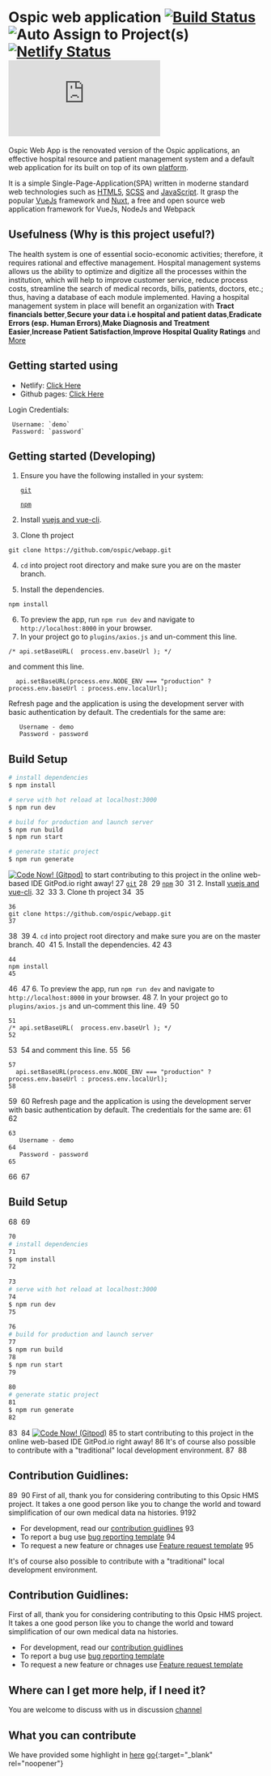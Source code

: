 # Ospic web application [![Build Status](https://travis-ci.com/ospic/webapp.svg?branch=master)](https://travis-ci.com/ospic/webapp) ![Auto Assign to Project(s)](<https://github.com/ospic/webapp/workflows/Auto%20Assign%20to%20Project(s)/badge.svg>)[![Netlify Status](https://api.netlify.com/api/v1/badges/0c2790ca-2220-4b39-90c5-791c769e744b/deploy-status)](https://app.netlify.com/sites/ospic/deploys) [![Download ospic](https://sourceforge.net/sflogo.php?type=11&group_id=3283394)](https://sourceforge.net/p/ospic/)

Ospic Web App is the renovated version of the Ospic applications, an effective hospital resource and patient management system and a default web application for its built on top of its own [platform](https://github.com/ospic/platform).

It is a simple Single-Page-Application(SPA) written in moderne standard web technologies such as [HTML5](http://whatwg.org/html), [SCSS](http://sass-lang.com) and [JavaScript](https://developer.mozilla.org/en-US/docs/Web/JavaScript). It grasp the popular [VueJs](https://vuejs.org/) framework and [Nuxt](https://nuxtjs.org/), a free and open source web application framework for VueJs, NodeJs and Webpack

## Usefulness (Why is this project useful?)

The health system is one of essential socio-economic activities; therefore, it requires rational and effective management. Hospital management systems allows us the ability to optimize and digitize all the processes within the institution, which will help to improve customer service, reduce process costs, streamline the search of medical records, bills, patients, doctors, etc.; thus, having a database of each module implemented. Having a hospital management system in place will benefit an organization with **Tract financials better**,**Secure your data i.e hospital and patient datas**,**Eradicate Errors (esp. Human Errors)**,**Make Diagnosis and Treatment Easier**,**Increase Patient Satisfaction**,**Improve Hospital Quality Ratings** and [More](https://electronichealthreporter.com/importance-of-the-hospital-management-system/)

## Getting started using

- Netlify: [Click Here](https://ospic.netlify.app/)
- Github pages: [Click Here](https://ospic.github.io/webapp/)

Login Credentials:

```
 Username: `demo`
 Password: `password`
```

## Getting started (Developing)

1. Ensure you have the following installed in your system:

   [`git`](https://git-scm.com/downloads)

   [`npm`](https://nodejs.org/en/download/)

2. Install [vuejs and vue-cli](https://vuejs.org/v2/guide/installation.html).

3. Clone th project

```
git clone https://github.com/ospic/webapp.git
```

4. `cd` into project root directory and make sure you are on the master branch.

5. Install the dependencies.

```
npm install
```

6. To preview the app, run `npm run dev` and navigate to `http://localhost:8000` in your browser.
7. In your project go to `plugins/axios.js` and un-comment this line.

```
/* api.setBaseURL(  process.env.baseUrl ); */
```

and comment this line.

```
  api.setBaseURL(process.env.NODE_ENV === "production" ? process.env.baseUrl : process.env.localUrl);
```

Refresh page and the application is using the development server with basic authentication by default. The credentials for the same are:

```
   Username - demo
   Password - password
```

## Build Setup

```bash
# install dependencies
$ npm install

# serve with hot reload at localhost:3000
$ npm run dev

# build for production and launch server
$ npm run build
$ npm run start

# generate static project
$ npm run generate
```

[![Code Now! (Gitpod)](https://gitpod.io/button/open-in-gitpod.svg)](https://gitpod.io/#https://github.com/ospic/webapp)
to start contributing to this project in the online web-based IDE GitPod.io right away!
27
   [`git`](https://git-scm.com/downloads)
28
​
29
   [`npm`](https://nodejs.org/en/download/)
30
​
31
2. Install [vuejs and vue-cli](https://vuejs.org/v2/guide/installation.html).
32
​
33
3. Clone th project
34
​
35
```
36
git clone https://github.com/ospic/webapp.git
37
```
38
​
39
4. `cd` into project root directory and make sure you are on the master branch.
40
​
41
5. Install the dependencies.
42
​
43
```
44
npm install
45
```
46
​
47
6. To preview the app, run `npm run dev` and navigate to `http://localhost:8000` in your browser.
48
7. In your project go to `plugins/axios.js` and un-comment this line.
49
​
50
```
51
/* api.setBaseURL(  process.env.baseUrl ); */
52
```
53
​
54
and comment this line.
55
​
56
```
57
  api.setBaseURL(process.env.NODE_ENV === "production" ? process.env.baseUrl : process.env.localUrl);
58
```
59
​
60
Refresh page and the application is using the development server with basic authentication by default. The credentials for the same are:
61
​
62
```
63
   Username - demo
64
   Password - password
65
```
66
​
67
## Build Setup
68
​
69
```bash
70
# install dependencies
71
$ npm install
72
​
73
# serve with hot reload at localhost:3000
74
$ npm run dev
75
​
76
# build for production and launch server
77
$ npm run build
78
$ npm run start
79
​
80
# generate static project
81
$ npm run generate
82
```
83
​
84
[![Code Now! (Gitpod)](https://gitpod.io/button/open-in-gitpod.svg)](https://gitpod.io/#https://github.com/ospic/webapp)
85
to start contributing to this project in the online web-based IDE GitPod.io right away!
86
It's of course also possible to contribute with a "traditional" local development environment.
87
​
88
## Contribution Guidlines:
89
​
90
First of all, thank you for considering contributing to this Opsic HMS project. It takes a one good person like you to change the world and toward simplification of our own medical data na histories.
91
​
92
- For development, read our [contribution guidlines](https://github.com/ospic/webapp/blob/master/CONTRIBUTING.md)
93
- To report a bug use [bug reporting template](https://github.com/ospic/webapp/issues/new?assignees=&labels=enhancement&template=bug_report.md&title=)
94
- To request a new feature or chnages use [Feature request template](https://github.com/ospic/webapp/issues/new?assignees=&labels=&template=feature_request.md&title=)
95
​

It's of course also possible to contribute with a "traditional" local development environment.

## Contribution Guidlines:

First of all, thank you for considering contributing to this Opsic HMS project. It takes a one good person like you to change the world and toward simplification of our own medical data na histories.

- For development, read our [contribution guidlines](https://github.com/ospic/webapp/blob/master/CONTRIBUTING.md)
- To report a bug use [bug reporting template](https://github.com/ospic/webapp/issues/new?assignees=&labels=enhancement&template=bug_report.md&title=)
- To request a new feature or chnages use [Feature request template](https://github.com/ospic/webapp/issues/new?assignees=&labels=&template=feature_request.md&title=)

## Where can I get more help, if I need it?

You are welcome to discuss with us in discussion [channel](https://github.com/ospic/webapp/discussions)

## What you can contribute

We have provided some highlight in [here](https://github.com/ospic/webapp/blob/master/WOKFLOW.md)
[go](http://stackoverflow.com){:target="_blank" rel="noopener"}
